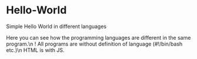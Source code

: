 # Hello-World
Simple Hello World in different languages

Here you can see how the programming languages are different in the same program.\n
! All programs are without definition of language (#!/bin/bash etc.)\n
HTML is with JS.
